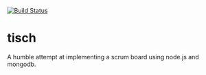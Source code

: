  [![Build Status](https://secure.travis-ci.org/mkulke/tisch.png)](http://travis-ci.org/mkulke/tisch)

tisch
=====

A humble attempt at implementing a scrum board using node.js and mongodb. 

